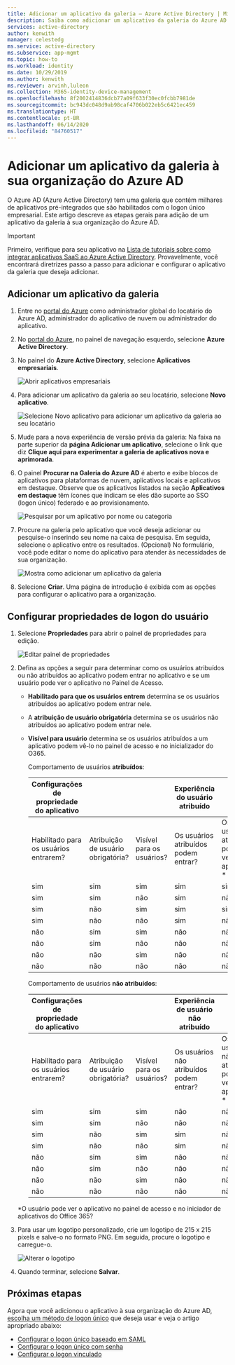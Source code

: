 ```yaml
---
title: Adicionar um aplicativo da galeria – Azure Active Directory | Microsoft Docs
description: Saiba como adicionar um aplicativo da galeria do Azure AD aos seus aplicativos empresariais do Azure.
services: active-directory
author: kenwith
manager: celestedg
ms.service: active-directory
ms.subservice: app-mgmt
ms.topic: how-to
ms.workload: identity
ms.date: 10/29/2019
ms.author: kenwith
ms.reviewer: arvinh,luleon
ms.collection: M365-identity-device-management
ms.openlocfilehash: 8f2002414836dcb77a09f633f30ec0fcbb7981de
ms.sourcegitcommit: bc943dc048d9ab98caf4706b022eb5c6421ec459
ms.translationtype: HT
ms.contentlocale: pt-BR
ms.lasthandoff: 06/14/2020
ms.locfileid: "84760517"
---
```

# <a name="add-a-gallery-app-to-your-azure-ad-organization"></a>Adicionar um aplicativo da galeria à sua organização do Azure AD

O Azure AD (Azure Active Directory) tem uma galeria que contém milhares de aplicativos pré-integrados que são habilitados com o logon único empresarial. Este artigo descreve as etapas gerais para adição de um aplicativo da galeria à sua organização do Azure AD.

> [!IMPORTANT]
> Primeiro, verifique para seu aplicativo na [Lista de tutoriais sobre como integrar aplicativos SaaS ao Azure Active Directory](https://azure.microsoft.com/documentation/articles/active-directory-saas-tutorial-list/). Provavelmente, você encontrará diretrizes passo a passo para adicionar e configurar o aplicativo da galeria que deseja adicionar.

## <a name="add-a-gallery-application"></a>Adicionar um aplicativo da galeria

1. Entre no [portal do Azure](https://portal.azure.com) como administrador global do locatário do Azure AD, administrador do aplicativo de nuvem ou administrador do aplicativo.

1. No [portal do Azure](https://portal.azure.com), no painel de navegação esquerdo, selecione **Azure Active Directory**.

1. No painel do **Azure Active Directory**, selecione **Aplicativos empresariais**.

    ![Abrir aplicativos empresariais](media/add-gallery-app/open-enterprise-apps.png)


3. Para adicionar um aplicativo da galeria ao seu locatário, selecione **Novo aplicativo**.

    ![Selecione Novo aplicativo para adicionar um aplicativo da galeria ao seu locatário](media/add-gallery-app/new-application.png)

 4. Mude para a nova experiência de versão prévia da galeria: Na faixa na parte superior da **página Adicionar um aplicativo**, selecione o link que diz **Clique aqui para experimentar a galeria de aplicativos nova e aprimorada**.

5. O painel **Procurar na Galeria do Azure AD** é aberto e exibe blocos de aplicativos para plataformas de nuvem, aplicativos locais e aplicativos em destaque. Observe que os aplicativos listados na seção **Aplicativos em destaque** têm ícones que indicam se eles dão suporte ao SSO (logon único) federado e ao provisionamento.

    ![Pesquisar por um aplicativo por nome ou categoria](media/add-gallery-app/browse-gallery.png)

6. Procure na galeria pelo aplicativo que você deseja adicionar ou pesquise-o inserindo seu nome na caixa de pesquisa. Em seguida, selecione o aplicativo entre os resultados. (Opcional) No formulário, você pode editar o nome do aplicativo para atender às necessidades de sua organização.

    ![Mostra como adicionar um aplicativo da galeria](media/add-gallery-app/create-application.png)

7. Selecione **Criar**. Uma página de introdução é exibida com as opções para configurar o aplicativo para a organização.

## <a name="configure-user-sign-in-properties"></a>Configurar propriedades de logon do usuário

1. Selecione **Propriedades** para abrir o painel de propriedades para edição.

    ![Editar painel de propriedades](media/add-gallery-app/edit-properties.png)

1. Defina as opções a seguir para determinar como os usuários atribuídos ou não atribuídos ao aplicativo podem entrar no aplicativo e se um usuário pode ver o aplicativo no Painel de Acesso.

    - **Habilitado para que os usuários entrem** determina se os usuários atribuídos ao aplicativo podem entrar nele.
    - A **atribuição de usuário obrigatória** determina se os usuários não atribuídos ao aplicativo podem entrar nele.
    - **Visível para usuário** determina se os usuários atribuídos a um aplicativo podem vê-lo no painel de acesso e no inicializador do O365.

      Comportamento de usuários **atribuídos**:

       | Configurações de propriedade do aplicativo | | | Experiência do usuário atribuído | |
       |---|---|---|---|---|
       | Habilitado para os usuários entrarem? | Atribuição de usuário obrigatória? | Visível para os usuários? | Os usuários atribuídos podem entrar? | Os usuários atribuídos podem ver o aplicativo?* |
       | sim | sim | sim | sim | sim  |
       | sim | sim | não  | sim | não   |
       | sim | não  | sim | sim | sim  |
       | sim | não  | não  | sim | não   |
       | não  | sim | sim | não  | não   |
       | não  | sim | não  | não  | não   |
       | não  | não  | sim | não  | não   |
       | não  | não  | não  | não  | não   |

      Comportamento de usuários **não atribuídos**:

       | Configurações de propriedade do aplicativo | | | Experiência de usuário não atribuído | |
       |---|---|---|---|---|
       | Habilitado para os usuários entrarem? | Atribuição de usuário obrigatória? | Visível para os usuários? | Os usuários não atribuídos podem entrar? | Os usuários não atribuídos podem ver o aplicativo?* |
       | sim | sim | sim | não  | não   |
       | sim | sim | não  | não  | não   |
       | sim | não  | sim | sim | não   |
       | sim | não  | não  | sim | não   |
       | não  | sim | sim | não  | não   |
       | não  | sim | não  | não  | não   |
       | não  | não  | sim | não  | não   |
       | não  | não  | não  | não  | não   |

     *O usuário pode ver o aplicativo no painel de acesso e no iniciador de aplicativos do Office 365?

1. Para usar um logotipo personalizado, crie um logotipo de 215 x 215 pixels e salve-o no formato PNG. Em seguida, procure o logotipo e carregue-o.

    ![Alterar o logotipo](media/add-gallery-app/change-logo.png)

1. Quando terminar, selecione **Salvar**.

## <a name="next-steps"></a>Próximas etapas

Agora que você adicionou o aplicativo à sua organização do Azure AD, [escolha um método de logon único](what-is-single-sign-on.md#choosing-a-single-sign-on-method) que deseja usar e veja o artigo apropriado abaixo:

- [Configurar o logon único baseado em SAML](configure-single-sign-on-non-gallery-applications.md)
- [Configurar o logon único com senha](configure-password-single-sign-on-non-gallery-applications.md)
- [Configurar o logon vinculado](configure-linked-sign-on.md)

